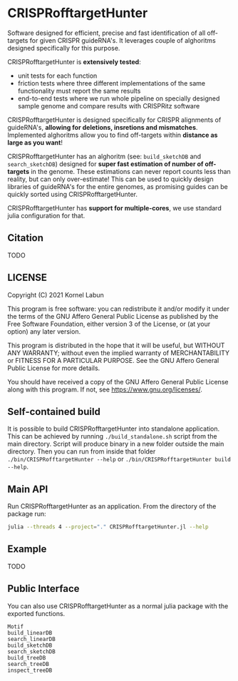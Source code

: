 # CRISPRofftargetHunter

Software designed for efficient, precise and fast identification of all off-targets for given CRISPR guideRNA's. It leverages couple of alghoritms designed specifically for this purpose.

CRISPRofftargetHunter is **extensively tested**:

* unit tests for each function
* friction tests where three different implementations of the same functionality must report the same results
* end-to-end tests where we run whole pipeline on specially designed sample genome and compare results with CRISPRitz software

CRISPRofftargetHunter is designed specifically for CRISPR alignments of guideRNA's, **allowing for deletions, insretions and mismatches**. Implemented alghoritms allow you to find off-targets within **distance as large as you want**!

CRISPRofftargetHunter has an alghoritm (see: `build_sketchDB` and `search_sketchDB`) designed for **super fast estimation of number of off-targets** in the genome. These estimations can never report counts less than reality, but can only over-estimate! This can be used to quickly design libraries of guideRNA's for the entire genomes, as promising guides can be quickly sorted using CRISPRofftargetHunter.

CRISPRofftargetHunter has **support for multiple-cores**, we use standard julia configuration for that.

## Citation

TODO

## LICENSE

Copyright (C) 2021  Kornel Labun

This program is free software: you can redistribute it and/or modify
it under the terms of the GNU Affero General Public License as published
by the Free Software Foundation, either version 3 of the License, or
(at your option) any later version.

This program is distributed in the hope that it will be useful,
but WITHOUT ANY WARRANTY; without even the implied warranty of
MERCHANTABILITY or FITNESS FOR A PARTICULAR PURPOSE.  See the
GNU Affero General Public License for more details.

You should have received a copy of the GNU Affero General Public License
along with this program.  If not, see <https://www.gnu.org/licenses/>.

## Self-contained build

It is possible to build CRISPRofftargetHunter into standalone application.
This can be achieved by running `./build_standalone.sh` script from the main directory. Script will
produce binary in a new folder outside the main directory. Then you can run from inside that folder `./bin/CRISPRofftargetHunter --help` or `./bin/CRISPRofftargetHunter build --help`.

## Main API

Run CRISPRofftargetHunter as an application. From the directory of the package run:

```bash
julia --threads 4 --project="." CRISPRofftargetHunter.jl --help
```

## Example

TODO

## Public Interface

You can also use CRISPRofftargetHunter as a normal julia package with the exported functions.

```@docs
Motif
build_linearDB
search_linearDB
build_sketchDB
search_sketchDB
build_treeDB
search_treeDB
inspect_treeDB
```
